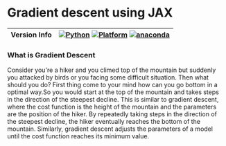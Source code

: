 
# Gradient descent using JAX 
| Version Info | [![Python](https://img.shields.io/badge/python-v3.9.0-green)](https://www.python.org/downloads/release/python-3900/) [![Platform](https://img.shields.io/badge/Platforms-Ubuntu%2022.04.4%20LTS%2C%20win--64-orange)](https://releases.ubuntu.com/22.04/) [![anaconda](https://img.shields.io/badge/anaconda-v22.9.0-blue)](https://anaconda.org/anaconda/plotly/files?version=22.9.0) |
| ------------ | --------------------------------------------------------------------------------------------------------------------------------------------------------------------------------------------------------------------------------------------------------------------------------------------------------------------------------------------------------------------------------------- |





### What is Gradient Descent 


Consider you're a hiker and you climed top of the mountain but suddenly you attacked by birds or you facing some difficult situation. Then what should you do? First thing come to your mind how can you go bottom in a optimal way.So you would  start at the top of the mountain and takes steps in the direction of the steepest decline. This is similar to gradient descent, where the cost function is the height of the mountain and the parameters are the position of the hiker. By repeatedly taking steps in the direction of the steepest decline, the hiker eventually reaches the bottom of the mountain. Similarly, gradient descent adjusts the parameters of a model until the cost function reaches its minimum value.
